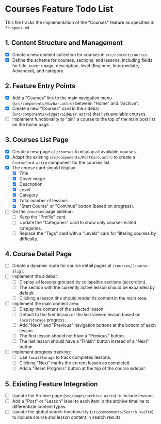 # Courses Feature Todo List

This file tracks the implementation of the "Courses" feature as specified in `fr-specs.md`.

## 1. Content Structure and Management
- [x] Create a new content collection for courses in `src/content/courses`.
- [x] Define the schema for courses, sections, and lessons, including fields for title, cover image, description, level (Beginner, Intermediate, Advanced), and category.

## 2. Feature Entry Points
- [x] Add a "Courses" link to the main navigation menu (`src/components/Navbar.astro`) between "Home" and "Archive".
- [x] Create a new "Courses" card in the sidebar (`src/components/widget/SideBar.astro`) that lists available courses.
- [ ] Implement functionality to "pin" a course to the top of the main post list on the home page.

## 3. Courses List Page
- [x] Create a new page at `/courses` to display all available courses.
- [x] Adapt the existing `src/components/PostCard.astro` to create a `CourseCard.astro` component for the courses list.
- [x] The course card should display:
    - [x] Title
    - [x] Cover image
    - [x] Description
    - [x] Level
    - [x] Category
    - [x] Total number of lessons
    - [x] "Start Course" or "Continue" button (based on progress).
- [ ] On the `/courses` page sidebar:
    - [ ] Keep the "Profile" card.
    - [ ] Update the "Categories" card to show only course-related categories.
    - [ ] Replace the "Tags" card with a "Levels" card for filtering courses by difficulty.

## 4. Course Detail Page
- [ ] Create a dynamic route for course detail pages at `/courses/[course-slug]`.
- [ ] Implement the sidebar:
    - [ ] Display all lessons grouped by collapsible sections (accordion).
    - [ ] The section with the currently active lesson should be expanded by default.
    - [ ] Clicking a lesson title should render its content in the main area.
- [ ] Implement the main content area:
    - [ ] Display the content of the selected lesson.
    - [ ] Default to the first lesson or the last viewed lesson based on `localStorage` progress.
    - [ ] Add "Next" and "Previous" navigation buttons at the bottom of each lesson.
    - [ ] The first lesson should not have a "Previous" button.
    - [ ] The last lesson should have a "Finish" button instead of a "Next" button.
- [ ] Implement progress tracking:
    - [ ] Use `localStorage` to track completed lessons.
    - [ ] Clicking "Next" marks the current lesson as completed.
    - [ ] Add a "Reset Progress" button at the top of the course sidebar.

## 5. Existing Feature Integration
- [ ] Update the Archive page (`src/pages/archive.astro`) to include lessons.
- [ ] Add a "Post" or "Lesson" label to each item in the archive timeline to differentiate content types.
- [ ] Update the global search functionality (`src/components/Search.svelte`) to include course and lesson content in search results.
